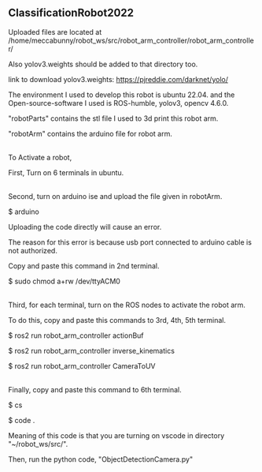 ## ClassificationRobot2022

Uploaded files are located at /home/meccabunny/robot_ws/src/robot_arm_controller/robot_arm_controller/

Also yolov3.weights should be added to that directory too.

link to download yolov3.weights: https://pjreddie.com/darknet/yolo/

The environment I used to develop this robot is ubuntu 22.04. and the Open-source-software I used is ROS-humble, yolov3, opencv 4.6.0.

"robotParts" contains the stl file I used to 3d print this robot arm.

"robotArm" contains the arduino file for robot arm. <br/> <br/>



To Activate a robot,

First, Turn on 6 terminals in ubuntu. <br/> <br/>



Second, turn on arduino ise and upload the file given in robotArm.

$ arduino

Uploading the code directly will cause an error.

The reason for this error is because usb port connected to arduino cable is not authorized.

Copy and paste this command in 2nd terminal.

$ sudo chmod a+rw /dev/ttyACM0 <br/> <br/>



Third, for each terminal, turn on the ROS nodes to activate the robot arm.

To do this, copy and paste this commands to 3rd, 4th, 5th terminal.

$ ros2 run robot_arm_controller actionBuf

$ ros2 run robot_arm_controller inverse_kinematics

$ ros2 run robot_arm_controller CameraToUV  <br/> <br/>



Finally, copy and paste this command to 6th terminal.

$ cs

$ code .

Meaning of this code is that you are turning on vscode in directory "~/robot_ws/src/".

Then, run the python code, "ObjectDetectionCamera.py"

<br/>

